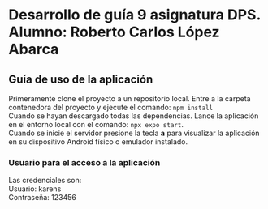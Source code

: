 # Desarrollo de guía 9 asignatura DPS. Alumno: Roberto Carlos López Abarca

## Guía de uso de la aplicación

Primeramente clone el proyecto a un repositorio local. Entre a la carpeta contenedora del proyecto y ejecute el comando: `npm install`  
Cuando se hayan descargado todas las dependencias. Lance la aplicación en el entorno local con el comando: `npx expo start`.  
Cuando se inicie el servidor presione la tecla **a** para visualizar la aplicación en su dispositivo Android físico o emulador instalado.

### Usuario para el acceso a la aplicación

Las credenciales son:  
Usuario: karens  
Contraseña: 123456
